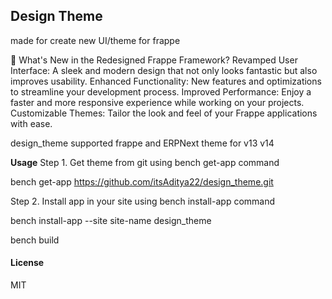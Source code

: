 ## Design Theme

made for create new UI/theme for frappe

🎨 What's New in the Redesigned Frappe Framework?
Revamped User Interface: A sleek and modern design that not only looks fantastic but also improves usability.
Enhanced Functionality: New features and optimizations to streamline your development process.
Improved Performance: Enjoy a faster and more responsive experience while working on your projects.
Customizable Themes: Tailor the look and feel of your Frappe applications with ease.

design_theme supported frappe and ERPNext theme for v13 v14

**Usage**
Step 1. Get theme from git using bench get-app command

bench get-app https://github.com/itsAditya22/design_theme.git

Step 2. Install app in your site using bench install-app command

bench install-app --site site-name design_theme

bench build

#### License

MIT
